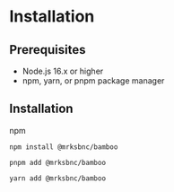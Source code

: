 # Installation

## Prerequisites

- Node.js 16.x or higher
- npm, yarn, or pnpm package manager

## Installation

npm

```npm
npm install @mrksbnc/bamboo
```

```pnpm
pnpm add @mrksbnc/bamboo
```

```yarn
yarn add @mrksbnc/bamboo
```
